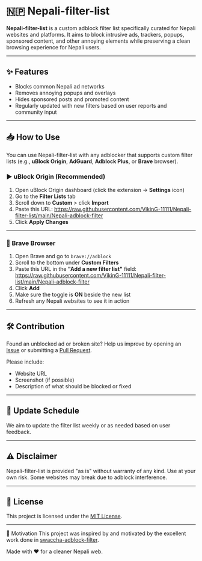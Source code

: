 # 🇳🇵 Nepali-filter-list

**Nepali-filter-list** is a custom adblock filter list specifically curated for Nepali websites and platforms. It aims to block intrusive ads, trackers, popups, sponsored content, and other annoying elements while preserving a clean browsing experience for Nepali users.

---

## ✨ Features

- Blocks common Nepali ad networks
- Removes annoying popups and overlays
- Hides sponsored posts and promoted content
- Regularly updated with new filters based on user reports and community input

---

## 📥 How to Use

You can use Nepali-filter-list with any adblocker that supports custom filter lists (e.g., **uBlock Origin**, **AdGuard**, **Adblock Plus**, or **Brave** browser).

### ▶️ uBlock Origin (Recommended)

1. Open uBlock Origin dashboard (click the extension → **Settings** icon)
2. Go to the **Filter Lists** tab
3. Scroll down to **Custom** > click **Import**
4. Paste this URL: https://raw.githubusercontent.com/VikinG-11111/Nepali-filter-list/main/Nepali-adblock-filter
5. Click **Apply Changes**

---

### 🦁 Brave Browser

1. Open Brave and go to `brave://adblock`
2. Scroll to the bottom under **Custom Filters**
3. Paste this URL in the **"Add a new filter list"** field: https://raw.githubusercontent.com/VikinG-11111/Nepali-filter-list/main/Nepali-adblock-filter
4. Click **Add**
5. Make sure the toggle is **ON** beside the new list
6. Refresh any Nepali websites to see it in action

---

## 🛠️ Contribution

Found an unblocked ad or broken site? Help us improve by opening an [Issue](https://github.com/VikinG-11111/Nepali-filter-list/issues) or submitting a [Pull Request](https://github.com/VikinG-11111/Nepali-filter-list/pulls).

Please include:
- Website URL
- Screenshot (if possible)
- Description of what should be blocked or fixed

---

## 📅 Update Schedule

We aim to update the filter list weekly or as needed based on user feedback.

---

## ⚠️ Disclaimer

Nepali-filter-list is provided "as is" without warranty of any kind. Use at your own risk. Some websites may break due to adblock interference.

---

## 📄 License

This project is licensed under the [MIT License](LICENSE).

---

🙏 Motivation
This project was inspired by and motivated by the excellent work done in 
[swaccha-adblock-filter](https://github.com/sndsabin/swaccha-adblock-filter).

Made with ❤️ for a cleaner Nepali web.

